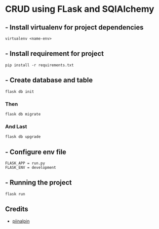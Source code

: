 # CRUD using FLask and SQlAlchemy 

## - Install virtualenv for project dependencies
```
virtualenv <name-env>
```

## - Install requirement for project
```
pip install -r requirements.txt
```

## - Create database and table
```
flask db init
```
### Then
```
flask db migrate
```
### And Last
```
flask db upgrade
```

## - Configure env file
```
FLASK_APP = run.py
FLASK_ENV = development
```

## - Running the project
```
flask run
```

## Credits
* [piinalpin](https://github.com/piinalpin)